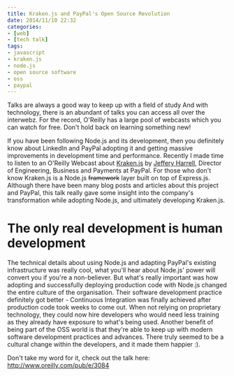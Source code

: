 ```yaml
---
title: Kraken.js and PayPal's Open Source Revolution
date: 2014/11/10 22:32
categories:
- [web]
- [tech talk]
tags:
- javascript
- kraken.js
- node.js
- open source software
- oss
- paypal
---
```


Talks are always a good way to keep up with a field of study And with
technology, there is an abundant of talks you can access all over the
interwebz. For the record, O'Reilly has a large pool of webcasts which
you can watch for free. Don't hold back on learning something new!

If you have been following Node.js and its development, then you
definitely know about LinkedIn and PayPal adopting it and
getting massive improvements in development time and performance.
Recently I made time to listen to an O'Reilly Webcast about
[Kraken.js](http://krakenjs.com/ "Kraken.js") by [Jeffery
Harrell](https://www.jeffreyharrell.com/ "Jeff Harrell"), Director of
Engineering, Business and Payments at PayPal. For those who don't know
Kraken.js is a Node.js ~~framework~~ layer built on top of Express.js.
Although there have been many blog posts and articles about this project
and PayPal, this talk really gave some insight into the company's
transformation while adopting Node.js, and ultimately developing
Kraken.js.

# The only real development is human development
The technical details about using Node.js and adapting PayPal's existing
infrastructure was really cool, what you'll hear about Node.js' power
will convert you if you're a non-believer. But what's really important
was how adopting and successfully deploying production code with Node.js
changed the entire culture of the organisation. Their software
development practice definitely got better - Continuous Integration was
finally achieved after production code took weeks to come out. When
not relying on proprietary technology, they could now hire developers
who would need less training as they already have exposure to what's
being used. Another benefit of being part of the OSS world is that
they're able to keep up with modern software development practices and
advances. There truly seemed to be a cultural change within the
developers, and it made them happier :).

Don't take my word for it, check out the talk here:
http://www.oreilly.com/pub/e/3084
